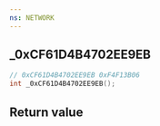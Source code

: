 ```yaml
---
ns: NETWORK
---
```

## _0xCF61D4B4702EE9EB

```c
// 0xCF61D4B4702EE9EB 0xF4F13B06
int _0xCF61D4B4702EE9EB();
```


## Return value

